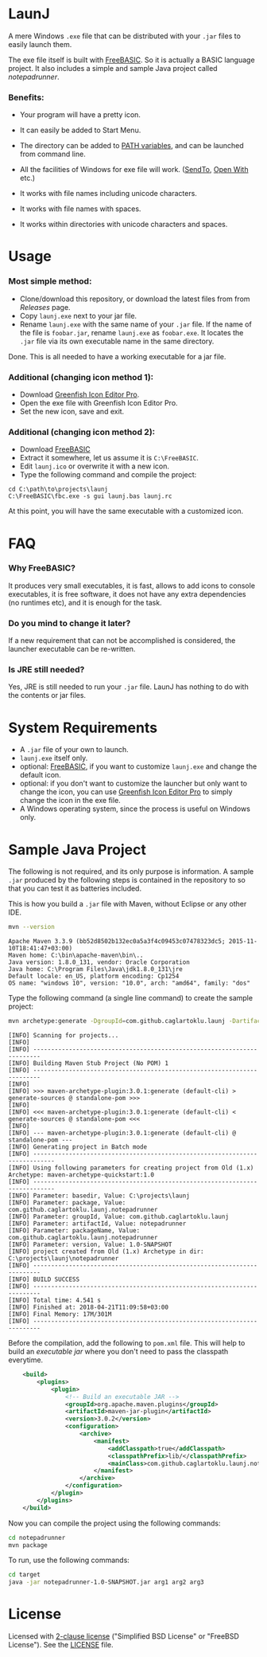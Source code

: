 # LaunJ

A mere Windows `.exe` file that can be distributed with your `.jar` files to easily launch them.

The exe file itself is built with [FreeBASIC](https://freebasic.net/).
So it is actually a BASIC language project.
It also includes a simple and sample Java project called _notepadrunner_.



### Benefits:

- Your program will have a pretty icon.
- It can easily be added to Start Menu.
- The directory can be added to [PATH variables](https://www.java.com/en/download/help/path.xml), and can be launched from command line.
- All the facilities of Windows for exe file will work. ([SendTo](https://www.howtogeek.com/howto/windows-vista/customize-the-windows-vista-send-to-menu/), [Open With](https://techforluddites.com/windows-10-change-the-default-programs-for-opening-files/) etc.)

- It works with file names including unicode characters.
- It works with file names with spaces.
- It works within directories with unicode characters and spaces.



# Usage


### Most simple method:

- Clone/download this repository, or download the latest files from from _Releases_ page.
- Copy `launj.exe` next to your jar file.
- Rename `launj.exe` with the same name of your `.jar` file.
If the name of the file is `foobar.jar`, rename `launj.exe` as `foobar.exe`.
It locates the `.jar` file via its own executable name in the same directory.

Done.
This is all needed to have a working executable for a jar file.

### Additional (changing icon method 1):

- Download [Greenfish Icon Editor Pro](http://greenfishsoftware.org/gfie.php).
- Open the exe file with Greenfish Icon Editor Pro.
- Set the new icon, save and exit.

### Additional (changing icon method 2):

- Download [FreeBASIC](https://freebasic.net/)
- Extract it somewhere, let us assume it is `C:\FreeBASIC`.
- Edit `launj.ico` or overwrite it with a new icon.
- Type the following command and compile the project:

```
cd C:\path\to\projects\launj
C:\FreeBASIC\fbc.exe -s gui launj.bas launj.rc
```

At this point, you will have the same executable with a customized icon.


# FAQ

### Why FreeBASIC?

It produces very small executables, it is fast, allows to add icons to console executables, it is free software, it does not have any extra dependencies (no runtimes etc), and it is enough for the task.

### Do you mind to change it later?

If a new requirement that can not be accomplished is considered, the launcher executable can be re-written.

### Is JRE still needed?

Yes, JRE is still needed to run your `.jar` file.
LaunJ has nothing to do with the contents or jar files.



# System Requirements

- A `.jar` file of your own to launch.
- `launj.exe` itself only.
- optional: [FreeBASIC](https://freebasic.net/), if you want to customize `launj.exe` and change the default icon.
- optional: if you don't want to customize the launcher but only want to change the icon, you can use [Greenfish Icon Editor Pro](http://greenfishsoftware.org/gfie.php) to simply change the icon in the exe file.
- A Windows operating system, since the process is useful on Windows only.



# Sample Java Project

The following is not required, and its only purpose is information.
A sample `.jar` produced by the following steps is contained in the repository to so that you can test it as batteries included.

This is how you build a `.jar` file with Maven, without Eclipse or any other IDE.


```sh
mvn --version
```

```
Apache Maven 3.3.9 (bb52d8502b132ec0a5a3f4c09453c07478323dc5; 2015-11-10T18:41:47+03:00)
Maven home: C:\bin\apache-maven\bin\..
Java version: 1.8.0_131, vendor: Oracle Corporation
Java home: C:\Program Files\Java\jdk1.8.0_131\jre
Default locale: en_US, platform encoding: Cp1254
OS name: "windows 10", version: "10.0", arch: "amd64", family: "dos"
```

Type the following command (a single line command) to create the sample project:

```sh
mvn archetype:generate -DgroupId=com.github.caglartoklu.launj -DartifactId=notepadrunner -Dpackage=com.github.caglartoklu.launj.notepadrunner -DarchetypeArtifactId=maven-archetype-quickstart -DinteractiveMode=false
```

```
[INFO] Scanning for projects...
[INFO]
[INFO] ------------------------------------------------------------------------
[INFO] Building Maven Stub Project (No POM) 1
[INFO] ------------------------------------------------------------------------
[INFO]
[INFO] >>> maven-archetype-plugin:3.0.1:generate (default-cli) > generate-sources @ standalone-pom >>>
[INFO]
[INFO] <<< maven-archetype-plugin:3.0.1:generate (default-cli) < generate-sources @ standalone-pom <<<
[INFO]
[INFO] --- maven-archetype-plugin:3.0.1:generate (default-cli) @ standalone-pom ---
[INFO] Generating project in Batch mode
[INFO] ----------------------------------------------------------------------------
[INFO] Using following parameters for creating project from Old (1.x) Archetype: maven-archetype-quickstart:1.0
[INFO] ----------------------------------------------------------------------------
[INFO] Parameter: basedir, Value: C:\projects\launj
[INFO] Parameter: package, Value: com.github.caglartoklu.launj.notepadrunner
[INFO] Parameter: groupId, Value: com.github.caglartoklu.launj
[INFO] Parameter: artifactId, Value: notepadrunner
[INFO] Parameter: packageName, Value: com.github.caglartoklu.launj.notepadrunner
[INFO] Parameter: version, Value: 1.0-SNAPSHOT
[INFO] project created from Old (1.x) Archetype in dir: C:\projects\launj\notepadrunner
[INFO] ------------------------------------------------------------------------
[INFO] BUILD SUCCESS
[INFO] ------------------------------------------------------------------------
[INFO] Total time: 4.541 s
[INFO] Finished at: 2018-04-21T11:09:58+03:00
[INFO] Final Memory: 17M/301M
[INFO] ------------------------------------------------------------------------
```


Before the compilation, add the following to `pom.xml` file.
This will help to build an _executable jar_ where you don't need to pass the classpath everytime.

```xml
    <build>
        <plugins>
            <plugin>
                <!-- Build an executable JAR -->
                <groupId>org.apache.maven.plugins</groupId>
                <artifactId>maven-jar-plugin</artifactId>
                <version>3.0.2</version>
                <configuration>
                    <archive>
                        <manifest>
                            <addClasspath>true</addClasspath>
                            <classpathPrefix>lib/</classpathPrefix>
                            <mainClass>com.github.caglartoklu.launj.notepadrunner.App</mainClass>
                        </manifest>
                    </archive>
                </configuration>
            </plugin>
        </plugins>
    </build>
```

Now you can compile the project using the following commands:

```sh
cd notepadrunner
mvn package
```

To run, use the following commands:

```sh
cd target
java -jar notepadrunner-1.0-SNAPSHOT.jar arg1 arg2 arg3
```



# License

Licensed with
[2-clause license](https://en.wikipedia.org/wiki/BSD_licenses#2-clause_license_.28.22Simplified_BSD_License.22_or_.22FreeBSD_License.22.29)
("Simplified BSD License" or "FreeBSD License").
See the
[LICENSE](LICENSE.txt) file.
